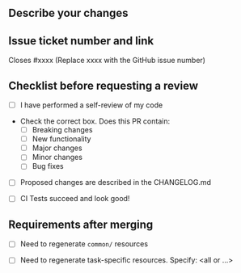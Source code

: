 ## Describe your changes

## Issue ticket number and link
Closes #xxxx (Replace xxxx with the GitHub issue number)

## Checklist before requesting a review
- [ ] I have performed a self-review of my code

- Check the correct box. Does this PR contain:
  - [ ] Breaking changes
  - [ ] New functionality
  - [ ] Major changes
  - [ ] Minor changes
  - [ ] Bug fixes

- [ ] Proposed changes are described in the CHANGELOG.md

- [ ] CI Tests succeed and look good!

## Requirements after merging

- [ ] Need to regenerate `common/` resources

- [ ] Need to regenerate task-specific resources. Specify: <all or ...>